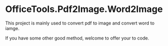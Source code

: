 OfficeTools.Pdf2Image.Word2Image
================================

This project is mainly used to convert pdf to image and convert word to iamge.

If you have some other good method, welcome to offer your to code.

